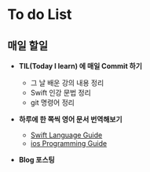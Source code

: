 # To do List 

## 매일 할일 

* __TIL(Today I learn) 에  매일 Commit 하기__
    * 그 날 배운 강의 내용 정리 
    * Swift 인강 문법 정리 
    * git 명령어 정리

* __하루에 한 쪽씩 영어 문서 번역해보기__
    * [Swift Language Guide](https://docs.swift.org/swift-book/LanguageGuide/TheBasics.html)
    * [ios Programming Guide](https://developer.apple.com/library/archive/documentation/iPhone/Conceptual/iPhoneOSProgrammingGuide/Introduction/Introduction.html)
* __Blog 포스팅__ 


